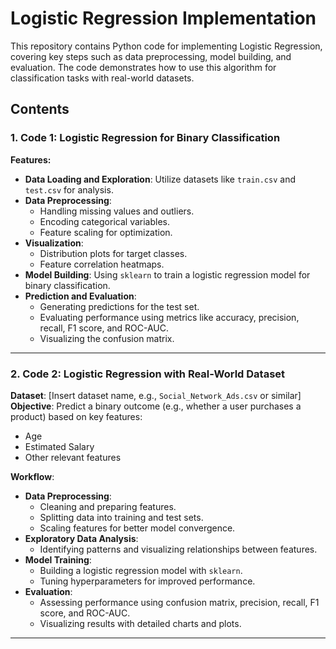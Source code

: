 # Logistic Regression Implementation

This repository contains Python code for implementing Logistic Regression, covering key steps such as data preprocessing, model building, and evaluation. The code demonstrates how to use this algorithm for classification tasks with real-world datasets.

## Contents

### 1. Code 1: Logistic Regression for Binary Classification
**Features:**
- **Data Loading and Exploration**: Utilize datasets like `train.csv` and `test.csv` for analysis.
- **Data Preprocessing**: 
  - Handling missing values and outliers.
  - Encoding categorical variables.
  - Feature scaling for optimization.
- **Visualization**:
  - Distribution plots for target classes.
  - Feature correlation heatmaps.
- **Model Building**: Using `sklearn` to train a logistic regression model for binary classification.
- **Prediction and Evaluation**:
  - Generating predictions for the test set.
  - Evaluating performance using metrics like accuracy, precision, recall, F1 score, and ROC-AUC.
  - Visualizing the confusion matrix.

---

### 2. Code 2: Logistic Regression with Real-World Dataset
**Dataset**: [Insert dataset name, e.g., `Social_Network_Ads.csv` or similar]  
**Objective**: Predict a binary outcome (e.g., whether a user purchases a product) based on key features:  
  - Age  
  - Estimated Salary  
  - Other relevant features  

**Workflow**:
- **Data Preprocessing**:
  - Cleaning and preparing features.
  - Splitting data into training and test sets.
  - Scaling features for better model convergence.
- **Exploratory Data Analysis**:
  - Identifying patterns and visualizing relationships between features.
- **Model Training**:
  - Building a logistic regression model with `sklearn`.
  - Tuning hyperparameters for improved performance.
- **Evaluation**:
  - Assessing performance using confusion matrix, precision, recall, F1 score, and ROC-AUC.
  - Visualizing results with detailed charts and plots.

---
